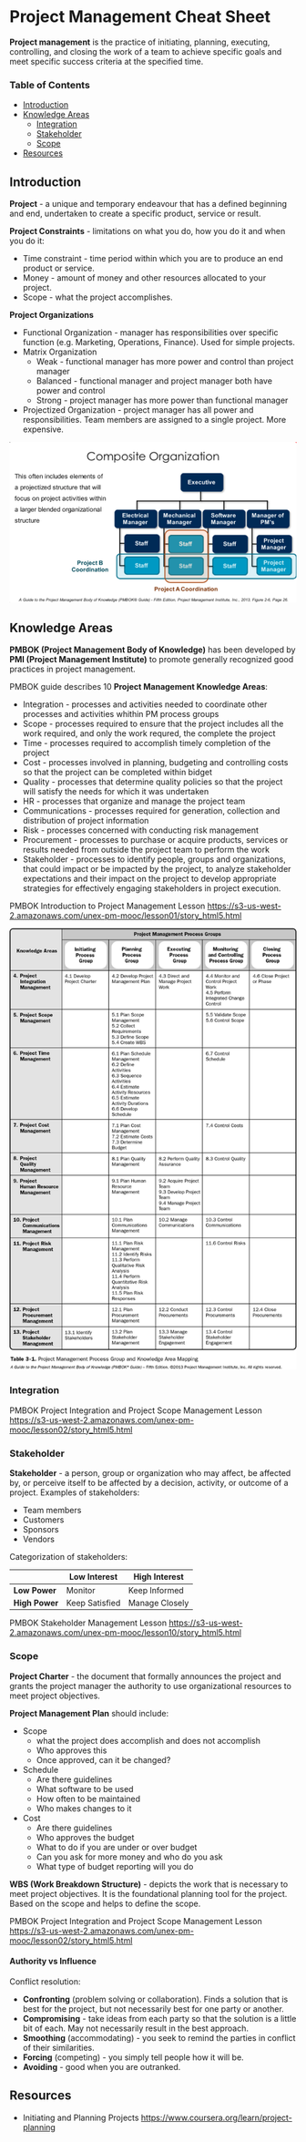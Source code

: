 # Project Management Cheat Sheet

**Project management** is the practice of initiating, planning, executing, controlling, and closing the work 
of a team to achieve specific goals and meet specific success criteria at the specified time.

### Table of Contents

- [Introduction](#Introduction)
- [Knowledge Areas](#knowledge-areas)
  - [Integration](#integration)
  - [Stakeholder](#stakeholder)
  - [Scope](#scope)
- [Resources](#resources)


## Introduction

**Project** - a unique and temporary endeavour that has a defined beginning and end, 
undertaken to create a specific product, service or result.

**Project Constraints** - limitations on what you do, how you do it and when you do it: 
  - Time constraint - time period within which you are to produce an end product or service. 
  - Money - amount of money and other resources allocated to your project. 
  - Scope - what the project accomplishes.
  
**Project Organizations**
  - Functional Organization - manager has responsibilities over specific function 
  (e.g. Marketing, Operations, Finance). Used for simple projects.
  - Matrix Organization
    - Weak - functional manager has more power and control than project manager
    - Balanced - functional manager and project manager both have power and control
    - Strong - project manager has more power than functional manager
  - Projectized Organization - project manager has all power and responsibilities. Team members are assigned to a single project. More expensive.
  
![Project Organizations](./assets/Project_Organizations.png)

## Knowledge Areas

**PMBOK (Project Management Body of Knowledge)** has been developed by **PMI (Project Management Institute)** 
to promote generally recognized good practices in project management. 

PMBOK guide describes 10 **Project Management Knowledge Areas**:
  - Integration - processes and activities needed to coordinate other processes and activities whithin PM process groups
  - Scope - processes required to ensure that the project includes all the work required, 
  and only the work requred, the complete the project
  - Time - processes required to accomplish timely completion of the project
  - Cost - processes involved in planning, budgeting and controlling costs so that the project can be completed 
  within bidget
  - Quality - processes that determine quality policies so that the project will satisfy the needs for which 
  it was undertaken
  - HR - processes that organize and manage the project team
  - Communications - processes required for generation, collection and distribution of project information
  - Risk - processes concerned with conducting risk management
  - Procurement - processes to purchase or acquire products, services or results needed
  from outside the project team to perform the work
  - Stakeholder - processes to identify people, groups and organizations, that could impact or be impacted by the 
  project, to analyze stakeholder expectations and their impact on the project to develop appropriate strategies 
  for effectively engaging stakeholders in project execution.
  
PMBOK Introduction to Project Management Lesson 
https://s3-us-west-2.amazonaws.com/unex-pm-mooc/lesson01/story_html5.html

![Project Management Process Groups](./assets/PMBOK5_Tab_3-1.jpg)

### Integration

PMBOK Project Integration and Project Scope Management Lesson 
https://s3-us-west-2.amazonaws.com/unex-pm-mooc/lesson02/story_html5.html

### Stakeholder

**Stakeholder** - a person, group or organization who may affect, be affected by, or perceive itself to be 
affected by a decision, activity, or outcome of a project. Examples of stakeholders:
  - Team members
  - Customers
  - Sponsors
  - Vendors
  
Categorization of stakeholders:
  
|                  | **Low Interest**    | **High Interest** |
| ---              | ---                 | ---               |
| **Low Power**    | Monitor             | Keep Informed     |
| **High Power**   | Keep Satisfied      | Manage Closely    |

PMBOK Stakeholder Management Lesson https://s3-us-west-2.amazonaws.com/unex-pm-mooc/lesson10/story_html5.html

### Scope

**Project Charter** - the document that formally announces the project and grants the project manager the authority to 
use organizational resources to meet project objectives.

**Project Management Plan** should include:
  - Scope
    - what the project does accomplish and does not accomplish
    - Who approves this
    - Once approved, can it be changed?
  - Schedule
    - Are there guidelines
    - What software to be used
    - How often to be maintained
    - Who makes changes to it
  - Cost
    - Are there guidelines
    - Who approves the budget
    - What to do if you are under or over budget
    - Can you ask for more money and who do you ask
    - What type of budget reporting will you do
    
**WBS (Work Breakdown Structure)** - depicts the work that is necessary to meet project objectives. 
It is the foundational planning tool for the project. Based on the scope and helps to define the scope.

PMBOK Project Integration and Project Scope Management Lesson 
https://s3-us-west-2.amazonaws.com/unex-pm-mooc/lesson02/story_html5.html

#### Authority vs Influence

Conflict resolution:
  - **Confronting** (problem solving or collaboration). Finds a solution that is best for the project, 
  but not necessarily best for one party or another.
  - **Compromising** - take ideas from each party so that the solution is a little bit of each. 
  May not necessarily result in the best approach.
  - **Smoothing** (accommodating) - you seek to remind the parties in conflict  of their similarities.
  - **Forcing** (competing) - you simply tell people how it will be.
  - **Avoiding** - good when you are outranked.

## Resources

- Initiating and Planning Projects https://www.coursera.org/learn/project-planning




